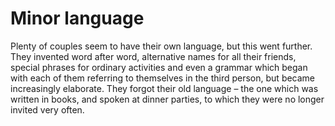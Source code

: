 Minor language
==============Plenty of couples seem to have their own language, but this went further. They invented word after word, alternative names for all their friends, special phrases for ordinary activities and even a grammar which began with each of them referring to themselves in the third person, but became increasingly elaborate. They forgot their old language – the one which was written in books, and spoken at dinner parties, to which they were no longer invited very often.